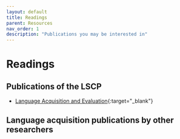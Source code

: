```yaml
---
layout: default
title: Readings
parent: Resources
nav_order: 1
description: "Publications you may be interested in"
---
```


# Readings

## Publications of the LSCP

- [Language Acquisition and Evaluation](https://psyarxiv.com/w8trm/download?format=pdf){:target="_blank"}

## Language acquisition publications by other researchers